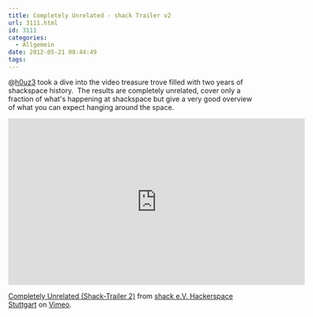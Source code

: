 ```yaml
---
title: Completely Unrelated - shack Trailer v2
url: 3111.html
id: 3111
categories:
  - Allgemein
date: 2012-05-21 08:44:49
tags:
---
```


@[h0uz3](https://twitter.com/h0uz3) took a dive into the video treasure trove filled with two years of shackspace history.  The results are completely unrelated, cover only a fraction of what's happening at shackspace but give a very good overview of what you can expect hanging around the space.

<iframe src="http://player.vimeo.com/video/42511136?byline=0&amp;color=0dd932" frameborder="0" width="600" height="337"></iframe>

[Completely Unrelated (Shack-Trailer 2)](http://vimeo.com/42511136) from [shack e.V. Hackerspace Stuttgart](http://vimeo.com/shackspace) on [Vimeo](http://vimeo.com).

&nbsp;